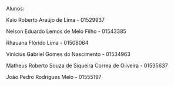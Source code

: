 Alunos:

Kaio Roberto Araújo de Lima - 01529937

Nelson Eduardo Lemos de Melo Filho - 01543385

Rhauana Flórido Lima - 01508064

Vinicius Gabriel Gomes do Nascimento - 01534963

Matheus Roberto Souza de Siqueira Correa de Oliveira - 01535637

João Pedro Rodrigues Melo - 01555197
